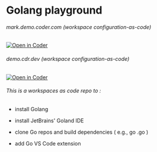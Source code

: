 # Golang playground

###### mark.demo.coder.com (workspace configuration-as-code)
[![Open in Coder](https://cdn.coder.com/embed-button.svg)](https://mark.demo.coder.com/wac/build?template_oauth_service=github&template_url=git@github.com:mtm20176/golang-goland.git&template_ref=main&template_filepath=.coder/coder.yaml)

###### demo.cdr.dev (workspace configuration-as-code)
[![Open in Coder](https://cdn.coder.com/embed-button.svg)](https://demo.cdr.dev/wac/build?template_oauth_service=github&template_url=git@github.com:mtm20176/golang-goland.git&template_ref=main&template_filepath=.coder/coder.yaml)


###### This is a workspaces as code repo to :

* install Golang 

* install JetBrains' Goland IDE

* clone Go repos and build dependencies ( e.g., go <gofile>.go )

* add Go VS Code extension



